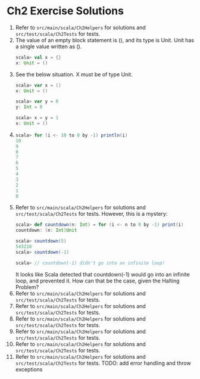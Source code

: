 # Ch2 Exercise Solutions
1. Refer to `src/main/scala/Ch2Helpers` for solutions and `src/test/scala/Ch2Tests` for tests.
2. The value of an empty block statement is (), and its type is Unit. Unit has a single value written as ().
    ```scala
    scala> val x = {}
    x: Unit = ()
    ```
3. See the below situation. X must be of type Unit.
    ```scala
    scala> var x = ()
    x: Unit = ()

    scala> var y = 0
    y: Int = 0

    scala> x = y = 1
    x: Unit = ()
    ```
4. 
    ```scala
    scala> for (i <- 10 to 0 by -1) println(i)
    10
    9
    8
    7
    6
    5
    4
    3
    2
    1
    0
    ```
5. Refer to `src/main/scala/Ch2Helpers` for solutions and `src/test/scala/Ch2Tests` for tests. However, this is a mystery:
    ```scala
    scala> def countdown(n: Int) = for (i <- n to 0 by -1) print(i)
    countdown: (n: Int)Unit

    scala> countdown(5)
    543210
    scala> countdown(-1)

    scala> // countdown(-1) didn't go into an infinite loop!
    ```
    It looks like Scala detected that countdown(-1) would go into an infinite loop, and prevented it. How can that be the case, given the Halting Problem?
6. Refer to `src/main/scala/Ch2Helpers` for solutions and `src/test/scala/Ch2Tests` for tests.
7. Refer to `src/main/scala/Ch2Helpers` for solutions and `src/test/scala/Ch2Tests` for tests.
8. Refer to `src/main/scala/Ch2Helpers` for solutions and `src/test/scala/Ch2Tests` for tests.
9. Refer to `src/main/scala/Ch2Helpers` for solutions and `src/test/scala/Ch2Tests` for tests.
10. Refer to `src/main/scala/Ch2Helpers` for solutions and `src/test/scala/Ch2Tests` for tests.
11. Refer to `src/main/scala/Ch2Helpers` for solutions and `src/test/scala/Ch2Tests` for tests.
   TODO: add error handling and throw exceptions

